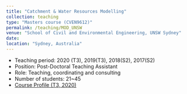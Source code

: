 ```yaml
---
title: "Catchment & Water Resources Modelling"
collection: teaching
type: "Masters course (CVEN9612)"
permalink: /teaching/MOD_UNSW
venue: "School of Civil and Environmental Engineering, UNSW Sydney"
date: 
location: "Sydney, Australia"
---
```

* Teaching period: 2020 (T3), 2019(T3), 2018(S2), 2017(S2)
* Position: Post-Doctoral Teaching Assistant 
* Role: Teaching, coordinating and consulting
* Number of students: 21~45
* [Course Profile (T3, 2020)](https://vm.civeng.unsw.edu.au/courseprofiles/2020/2020-T3_CVEN9612x6813.pdf)

